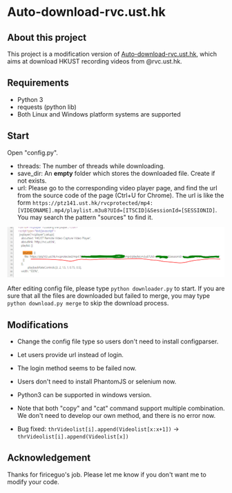 # Auto-download-rvc.ust.hk

## About this project

This project is a modification version of [Auto-download-rvc.ust.hk](https://github.com/firiceguo/Auto-download-rvc.ust.hk), which aims at download HKUST recording videos from @rvc.ust.hk.

## Requirements
- Python 3
- requests (python lib)
- Both Linux and Windows platform systems are supported

## Start
Open "config.py".
 - threads: The number of threads while downloading.
 - save_dir: An **empty** folder which stores the downloaded file. Create if not exists.
 - url: Please go to the corresponding video player page, and find the url from the source code of the page (Ctrl+U for Chrome). The url is like the form `https://ptz141.ust.hk/rvcprotected/mp4:[VIDEONAME].mp4/playlist.m3u8?UId=[ITSCID]&SessionId=[SESSIONID]`. You may search the pattern "sources" to find it.

![How to get url](url.png)

After editing config file, please type `python downloader.py` to start. If you are sure that all the files are downloaded but failed to merge, you may type `python download.py merge` to skip the download process. 
 
## Modifications
- Change the config file type so users don't need to install configparser.
- Let users provide url instead of login. 
 - The login method seems to be failed now. 
 - Users don't need to install PhantomJS or selenium now.
 - Python3 can be supported in windows version.
 
- Note that both "copy" and "cat" command support multiple combination. We don't need to develop our own method, and there is no error now.
- Bug fixed: `thrVideolist[i].append(Videolist[x:x+1])` -> `thrVideolist[i].append(Videolist[x])`

## Acknowledgement
Thanks for firiceguo's job. Please let me know if you don't want me to modify your code.